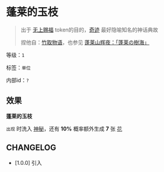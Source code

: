 # 蓬莱的玉枝

> 出于 [无上赐福](无上赐福.md) token的目的，[奇迹](../卡牌组/奇迹.md) 最好隐喻知名的神话典故
> 
> 捏他自：[竹取物语](https://zh.wikipedia.org/zh-hans/%E7%AB%B9%E5%8F%96%E7%89%A9%E8%AA%9E)，也参见 [蓬莱山辉夜：「蓬莱の樹海」](https://thbwiki.cc/%E8%93%AC%E8%8E%B1%E7%9A%84%E6%A0%91%E6%B5%B7)

等级：`1`

标签：`单位`

内部id：`?`

## 效果

**蓬莱的玉枝**

`出现` 时洗入 [神秘](../卡牌组/神秘.md)，还有 **10%** 概率额外生成 **7** 张 [花](../卡牌组/花.md)

## CHANGELOG

- [1.0.0] 引入
